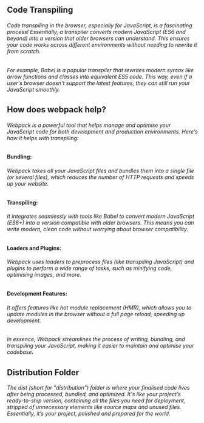 ## Code Transpiling

###### Code transpiling in the browser, especially for JavaScript, is a fascinating process! Essentially, a transpiler converts modern JavaScript (ES6 and beyond) into a version that older browsers can understand. This ensures your code works across different environments without needing to rewrite it from scratch.

###### For example, Babel is a popular transpiler that rewrites modern syntax like arrow functions and classes into equivalent ES5 code. This way, even if a user's browser doesn't support the latest features, they can still run your JavaScript smoothly.

## How does webpack help?

###### Webpack is a powerful tool that helps manage and optimise your JavaScript code for both development and production environments. Here’s how it helps with transpiling:

#### Bundling: 
###### Webpack takes all your JavaScript files and bundles them into a single file (or several files), which reduces the number of HTTP requests and speeds up your website.

#### Transpiling: 
###### It integrates seamlessly with tools like Babel to convert modern JavaScript (ES6+) into a version compatible with older browsers. This means you can write modern, clean code without worrying about browser compatibility.

#### Loaders and Plugins: 
###### Webpack uses loaders to preprocess files (like transpiling JavaScript) and plugins to perform a wide range of tasks, such as minifying code, optimising images, and more.

#### Development Features: 
###### It offers features like hot module replacement (HMR), which allows you to update modules in the browser without a full page reload, speeding up development.

###### In essence, Webpack streamlines the process of writing, bundling, and transpiling your JavaScript, making it easier to maintain and optimise your codebase.

## Distribution Folder

###### The dist (short for "distribution") folder is where your finalised code lives after being processed, bundled, and optimized. It's like your project’s ready-to-ship version, containing all the files you need for deployment, stripped of unnecessary elements like source maps and unused files. Essentially, it’s your project, polished and prepared for the world.